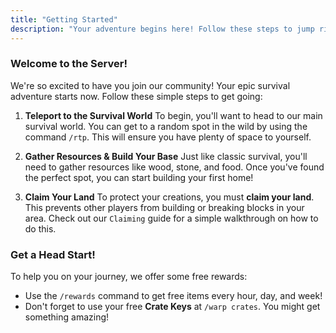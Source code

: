 ```yaml
---
title: "Getting Started"
description: "Your adventure begins here! Follow these steps to jump right into the action and make the most of your time on the server."
---
```


### Welcome to the Server!

We're so excited to have you join our community! Your epic survival adventure starts now. Follow these simple steps to get going:

1.  **Teleport to the Survival World**
    To begin, you'll want to head to our main survival world. You can get to a random spot in the wild by using the command `/rtp`. This will ensure you have plenty of space to yourself.

2.  **Gather Resources & Build Your Base**
    Just like classic survival, you'll need to gather resources like wood, stone, and food. Once you've found the perfect spot, you can start building your first home!

3.  **Claim Your Land**
    To protect your creations, you must **claim your land**. This prevents other players from building or breaking blocks in your area. Check out our `Claiming` guide for a simple walkthrough on how to do this.

### Get a Head Start!

To help you on your journey, we offer some free rewards:
- Use the `/rewards` command to get free items every hour, day, and week!
- Don't forget to use your free **Crate Keys** at `/warp crates`. You might get something amazing!